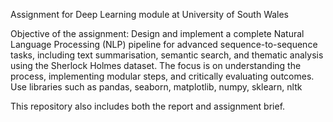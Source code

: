 Assignment for Deep Learning module at University of South Wales

Objective of the assignment: 
Design and implement a complete Natural Language Processing (NLP) pipeline for advanced sequence-to-sequence tasks, including text summarisation, semantic search, and thematic analysis using the Sherlock Holmes dataset. The focus is on understanding the process, implementing modular steps, and critically evaluating outcomes. Use libraries such as pandas, seaborn, matplotlib, numpy, sklearn, nltk


This repository also includes both the report and assignment brief. 

